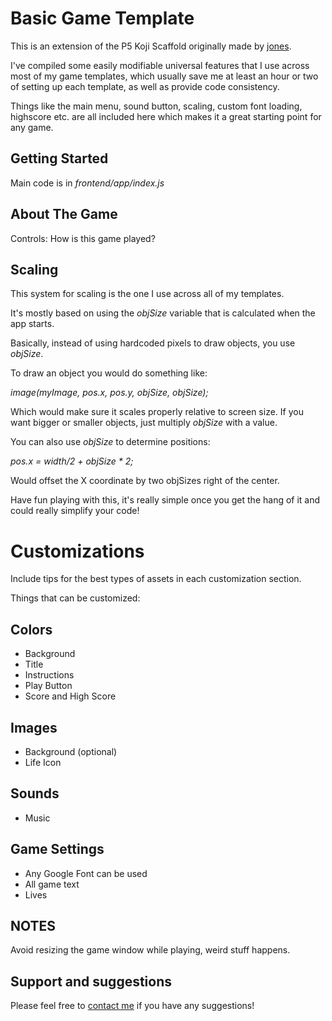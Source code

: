 # Basic Game Template

This is an extension of the P5 Koji Scaffold originally made by [jones](https://gokoji.com/profile/jones).

I've compiled some easily modifiable universal features that I use across most of my game templates, which usually save me at least an hour or two of setting up each template, as well as provide code consistency.

Things like the main menu, sound button, scaling, custom font loading, highscore etc. are all included here which makes it a great starting point for any game.

## Getting Started
Main code is in *frontend/app/index.js*

## About The Game

Controls: How is this game played?

## Scaling

This system for scaling is the one I use across all of my templates.

It's mostly based on using the *objSize* variable that is calculated when the app starts.

Basically, instead of using hardcoded pixels to draw objects, you use *objSize*.

To draw an object you would do something like:

*image(myImage, pos.x, pos.y, objSize, objSize);*

Which would make sure it scales properly relative to screen size.
If you want bigger or smaller objects, just multiply *objSize* with a value.

You can also use *objSize* to determine positions:

*pos.x = width/2 + objSize * 2;*

Would offset the X coordinate by two objSizes right of the center.

Have fun playing with this, it's really simple once you get the hang of it and could really simplify your code!



# Customizations

Include tips for the best types of assets in each customization section.

Things that can be customized:

## Colors

- Background
- Title
- Instructions
- Play Button
- Score and High Score


## Images
- Background (optional)
- Life Icon

## Sounds
- Music

## Game Settings
- Any Google Font can be used
- All game text
- Lives

## NOTES

Avoid resizing the game window while playing, weird stuff happens.

## Support and suggestions
Please feel free to [contact me](https://gokoji.com/profile/Svarog1389) if you have any suggestions!   
